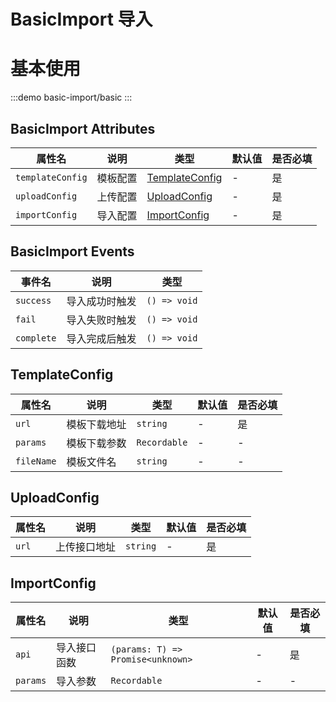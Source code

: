 # BasicImport 导入

# 基本使用

:::demo
basic-import/basic
:::

## BasicImport Attributes

| 属性名           | 说明     | 类型                              | 默认值 | 是否必填 |
| ---------------- | -------- | --------------------------------- | ------ | -------- |
| `templateConfig` | 模板配置 | [TemplateConfig](#templateconfig) | -      | 是       |
| `uploadConfig`   | 上传配置 | [UploadConfig](#uploadconfig)     | -      | 是       |
| `importConfig`   | 导入配置 | [ImportConfig](#importconfig)     | -      | 是       |

## BasicImport Events

| 事件名     | 说明           | 类型         |
| ---------- | -------------- | ------------ |
| `success`  | 导入成功时触发 | `() => void` |
| `fail`     | 导入失败时触发 | `() => void` |
| `complete` | 导入完成后触发 | `() => void` |

## TemplateConfig

| 属性名     | 说明         | 类型         | 默认值 | 是否必填 |
| ---------- | ------------ | ------------ | ------ | -------- |
| `url`      | 模板下载地址 | `string`     | -      | 是       |
| `params`   | 模板下载参数 | `Recordable` | -      | -        |
| `fileName` | 模板文件名   | `string`     | -      | -        |

## UploadConfig

| 属性名 | 说明         | 类型     | 默认值 | 是否必填 |
| ------ | ------------ | -------- | ------ | -------- |
| `url`  | 上传接口地址 | `string` | -      | 是       |

## ImportConfig

| 属性名   | 说明         | 类型                              | 默认值 | 是否必填 |
| -------- | ------------ | --------------------------------- | ------ | -------- |
| `api`    | 导入接口函数 | `(params: T) => Promise<unknown>` | -      | 是       |
| `params` | 导入参数     | `Recordable`                      | -      | -        |
